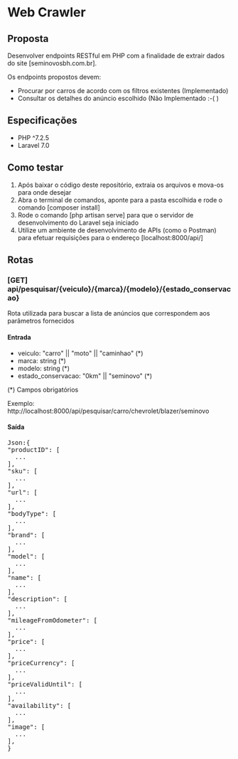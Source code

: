 # Web Crawler

## Proposta

Desenvolver endpoints RESTful em PHP com a finalidade de extrair dados do site [seminovosbh.com.br].

Os endpoints propostos devem:
- Procurar por carros de acordo com os filtros existentes (Implementado)
- Consultar os detalhes do anúncio escolhido (Não Implementado :-( )

## Especificações

- PHP ^7.2.5
- Laravel 7.0

## Como testar

1. Após baixar o código deste repositório, extraia os arquivos e mova-os para onde desejar
2. Abra o terminal de comandos, aponte para a pasta escolhida e rode o comando [composer install]
3. Rode o comando [php artisan serve] para que o servidor de desenvolvimento do Laravel seja iniciado
4. Utilize um ambiente de desenvolvimento de APIs (como o Postman) para efetuar requisições para o endereço [localhost:8000/api/]

## Rotas

### [GET] api/pesquisar/{veiculo}/{marca}/{modelo}/{estado_conservacao}
Rota utilizada para buscar a lista de anúncios que correspondem aos parâmetros fornecidos

#### Entrada
- veiculo: "carro" || "moto" || "caminhao" (*)
- marca: string (*)
- modelo: string (*)
- estado_conservacao: "0km" || "seminovo" (*)

(*) Campos obrigatórios

Exemplo: http://localhost:8000/api/pesquisar/carro/chevrolet/blazer/seminovo

#### Saída
<pre>
Json:{
"productID": [
  ...
],
"sku": [
  ...
],
"url": [
  ...
],
"bodyType": [
  ...
],
"brand": [
  ...
],
"model": [
  ...
],
"name": [
  ...
],
"description": [
  ...
],
"mileageFromOdometer": [
  ...
],
"price": [
  ...
],
"priceCurrency": [
  ...
],
"priceValidUntil": [
  ...
],
"availability": [
  ...
],
"image": [
  ...
],
}
</pre>

